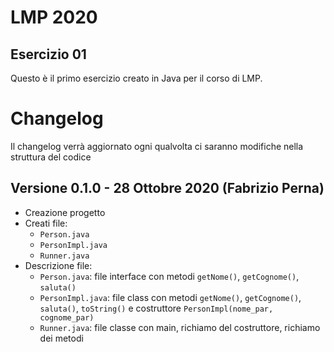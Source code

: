 # LMP 2020
## Esercizio 01

Questo è il primo esercizio creato in Java per il corso di LMP.

# Changelog
Il changelog verrà aggiornato ogni qualvolta ci saranno modifiche nella struttura del codice

## Versione 0.1.0 - 28 Ottobre 2020 (Fabrizio Perna)
- Creazione progetto
- Creati file:
    - `Person.java`
    - `PersonImpl.java`
    - `Runner.java`
- Descrizione file:
    - `Person.java`: file interface con metodi `getNome()`, `getCognome()`, `saluta()`
    - `PersonImpl.java`: file class con metodi `getNome()`, `getCognome()`, `saluta()`, `toString()` e costruttore `PersonImpl(nome_par, cognome_par)`
    - `Runner.java`: file classe con main, richiamo del costruttore, richiamo dei metodi